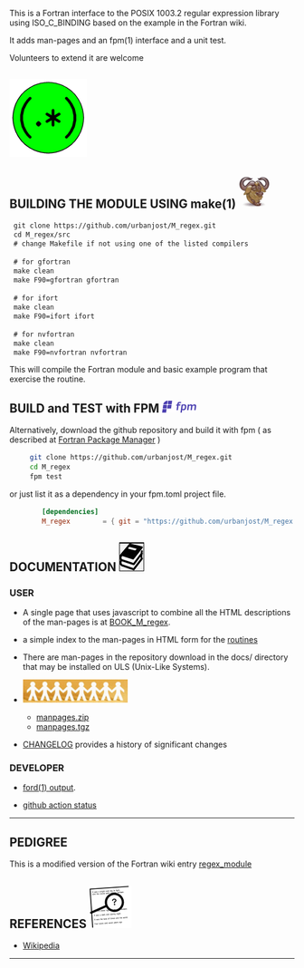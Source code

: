 
This is a Fortran interface to the POSIX 1003.2 regular expression
library using ISO_C_BINDING based on the example in the Fortran wiki.

It adds man-pages and an fpm(1) interface and a unit test.

Volunteers to extend it are welcome

## ![M_regex](docs/images/regex.gif)


## BUILDING THE MODULE USING make(1) ![gmake](docs/images/gnu.gif)
     git clone https://github.com/urbanjost/M_regex.git
     cd M_regex/src
     # change Makefile if not using one of the listed compilers
     
     # for gfortran
     make clean
     make F90=gfortran gfortran
     
     # for ifort
     make clean
     make F90=ifort ifort

     # for nvfortran
     make clean
     make F90=nvfortran nvfortran

This will compile the Fortran module and basic example
program that exercise the routine.

## BUILD and TEST with FPM ![-](docs/images/fpm_logo.gif)

   Alternatively, download the github repository and build it with
   fpm ( as described at [Fortran Package Manager](https://github.com/fortran-lang/fpm) )

   ```bash
        git clone https://github.com/urbanjost/M_regex.git
        cd M_regex
        fpm test
   ```

   or just list it as a dependency in your fpm.toml project file.

```toml
        [dependencies]
        M_regex        = { git = "https://github.com/urbanjost/M_regex.git" }
```

## DOCUMENTATION   ![docs](docs/images/docs.gif)

### USER
   - A single page that uses javascript to combine all the HTML
     descriptions of the man-pages is at 
     [BOOK_M_regex](https://urbanjost.github.io/M_regex/BOOK_M_regex.html).
   - a simple index to the man-pages in HTML form for the
   [routines](https://urbanjost.github.io/M_regex/man3.html) 
   - There are man-pages in the repository download in the docs/ directory
     that may be installed on ULS (Unix-Like Systems).
   - ![man-pages](docs/images/manpages.gif)
      + [manpages.zip](https://urbanjost.github.io/M_regex/manpages.zip)
      + [manpages.tgz](https://urbanjost.github.io/M_regex/manpages.tgz)

   - [CHANGELOG](docs/CHANGELOG.md) provides a history of significant changes

### DEVELOPER
   - [ford(1) output](https://urbanjost.github.io/M_regex/fpm-ford/index.html).
<!--
   - [doxygen(1) output](https://urbanjost.github.io/M_regex/doxygen_out/html/index.html).
-->
   - [github action status](docs/STATUS.md) 
---
## PEDIGREE

 This is a modified version of the Fortran wiki
 entry [regex_module](https://fortranwiki.org/fortran/show/regex_module)

## REFERENCES ![-](docs/images/ref.gif)

   * [Wikipedia](https://en.wikipedia.org/wiki/Regular_expression)
---
